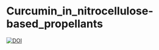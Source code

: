 # Curcumin_in_nitrocellulose-based_propellants

[![DOI](https://zenodo.org/badge/899564332.svg)](https://doi.org/10.5281/zenodo.14289944)
